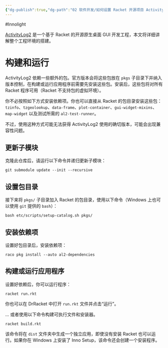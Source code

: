 ```yaml
---
{"dg-publish":true,"dg-path":"02 软件开发/如何设置 Racket 开源项目 ActivityLog2 的环境.md","permalink":"/02 软件开发/如何设置 Racket 开源项目 ActivityLog2 的环境/","created":"2025-07-14T18:52:09.298+08:00","updated":"2025-07-14T19:11:59.931+08:00"}
---
```


#Innolight

[ActivityLog2](https://github.com/alex-hhh/ActivityLog2) 是一个基于 Racket 的开源原生桌面 GUI 开发工程，本文将详细讲解整个工程环境的搭建。

# 构建和运行

ActivityLog2 依赖一些额外的包。官方版本会将这些包放在 `pkgs` 子目录下并纳入版本控制，在构建或运行应用程序前需要先安装这些包。安装后，这些包将对所有 Racket 程序可用（Racket 不支持包的虚拟环境）。

你不必按照如下方式安装依赖项。你也可以直接从 Racket 的包目录安装这些包：`tzinfo`、`tzgeolookup`、`data-frame`、`plot-container`、`gui-widget-mixins`、`map-widget` 以及测试所需的 `al2-test-runner`。

不过，使用这种方式可能无法获得 ActivityLog2 使用的确切版本，可能会出现兼容性问题。

## 更新子模块

克隆此仓库后，请运行以下命令并递归更新子模块：

```
git submodule update --init --recursive
```

## 设置包目录

接下来将 `pkgs/` 子目录加入 Racket 的包目录，使用以下命令（Windows 上也可以使用 `git` 提供的 `bash`）：

```
bash etc/scripts/setup-catalog.sh pkgs/
```

## 安装依赖项

设置好包目录后，安装依赖项：

```
raco pkg install --auto al2-dependencies
```

## 构建或运行应用程序

设置好依赖后，你可以运行程序：

```
racket run.rkt
```

你也可以在 DrRacket 中打开 `run.rkt` 文件并点击“运行”。

... 或者使用以下命令构建可执行文件和安装器。

```
racket build.rkt
```

该命令将在 `dist` 文件夹中生成一个独立应用，即使没有安装 Racket 也可以运行。如果你在 Windows 上安装了 Inno Setup，该命令还会创建一个安装程序。

